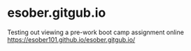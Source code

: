 # esober.gitgub.io
Testing out viewing a pre-work boot camp assignment online
https://esober101.github.io/esober.gitgub.io/
